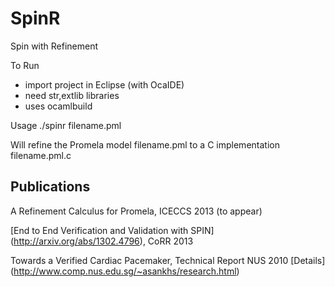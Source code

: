 SpinR
=====

Spin with Refinement

To Run
- import project in Eclipse (with OcaIDE)
- need str,extlib libraries
- uses ocamlbuild

Usage
./spinr filename.pml

Will refine the Promela model filename.pml to a C implementation filename.pml.c 

Publications
------------

A Refinement Calculus for Promela, ICECCS 2013 (to appear)

[End to End Verification and Validation with SPIN] (http://arxiv.org/abs/1302.4796), CoRR 2013

Towards a Verified Cardiac Pacemaker, Technical Report NUS 2010 [Details] (http://www.comp.nus.edu.sg/~asankhs/research.html)
